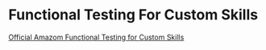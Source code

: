 # Functional Testing For Custom Skills

[Official Amazom Functional Testing for Custom Skills](https://developer.amazon.com/public/solutions/alexa/alexa-skills-kit/docs/alexa-skills-kit-functional-testing)